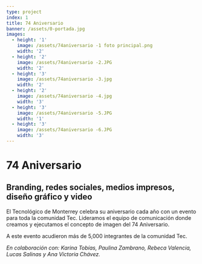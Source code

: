 ```yaml
---
type: project
index: 1
title: 74 Aniversario
banner: /assets/0-portada.jpg
images:
  - height: '1'
    image: /assets/74aniversario -1 foto principal.png
    width: '2'
  - height: '2'
    image: /assets/74aniversario -2.JPG
    width: '2'
  - height: '3'
    image: /assets/74aniversario -3.jpg
    width: '2'
  - height: '2'
    image: /assets/74aniversario -4.jpg
    width: '3'
  - height: '3'
    image: /assets/74aniversario -5.JPG
    width: '1'
  - height: '3'
    image: /assets/74aniversario -6.JPG
    width: '3'
---
```

# 74 Aniversario

## Branding, redes sociales, medios impresos, diseño gráfico y video

El Tecnológico de Monterrey celebra su aniversario cada año con un evento para toda la comunidad Tec. Lideramos el equipo de comunicación donde creamos y ejecutamos el concepto de imagen del 74 Aniversario.

A este evento acudieron más de 5,000 integrantes de la comunidad Tec.

_En colaboración con: Karina Tobías, Paulina Zambrano, Rebeca Valencia, Lucas Salinas y Ana Victoria Chávez._
